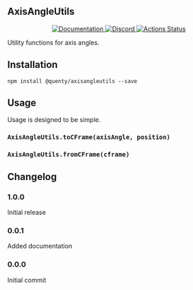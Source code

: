 ## AxisAngleUtils
<div align="center">
  <a href="http://quenty.github.io/api/">
    <img src="https://img.shields.io/badge/docs-website-green.svg" alt="Documentation" />
  </a>
  <a href="https://discord.gg/mhtGUS8">
    <img src="https://img.shields.io/badge/discord-nevermore-blue.svg" alt="Discord" />
  </a>
  <a href="https://github.com/Quenty/NevermoreEngine/actions">
    <img src="https://github.com/Quenty/NevermoreEngine/workflows/luacheck/badge.svg" alt="Actions Status" />
  </a>
</div>

Utility functions for axis angles.

## Installation
```
npm install @quenty/axisangleutils --save
```

## Usage
Usage is designed to be simple.

### `AxisAngleUtils.toCFrame(axisAngle, position)`

### `AxisAngleUtils.fromCFrame(cframe)`


## Changelog

### 1.0.0
Initial release

### 0.0.1
Added documentation

### 0.0.0
Initial commit